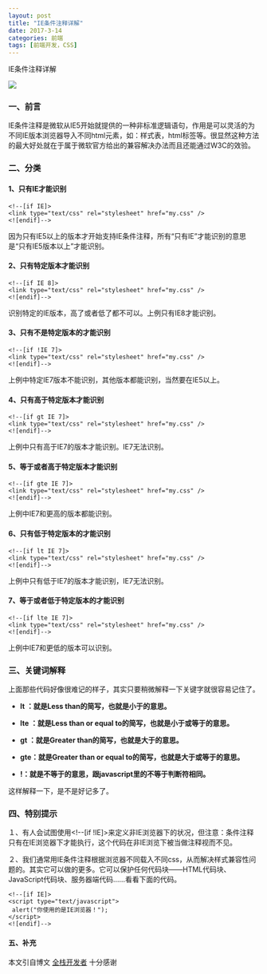 ```yaml
---
layout: post
title: "IE条件注释详解"
date: 2017-3-14
categories: 前端
tags: [前端开发，CSS]
---
```


IE条件注释详解

![](http://oq2sjn05e.bkt.clouddn.com/2017-3-14-FEW-%20IE%20note%20.jpeg)

<!-- more -->

### 一、前言

IE条件注释是微软从IE5开始就提供的一种非标准逻辑语句，作用是可以灵活的为不同IE版本浏览器导入不同html元素，如：样式表，html标签等。很显然这种方法的最大好处就在于属于微软官方给出的兼容解决办法而且还能通过W3C的效验。

### 二、分类

#### 1、只有IE才能识别 

    <!--[if IE]>
    <link type="text/css" rel="stylesheet" href="my.css" />
    <![endif]-->

因为只有IE5以上的版本才开始支持IE条件注释，所有“只有IE”才能识别的意思是“只有IE5版本以上”才能识别。

#### 2、只有特定版本才能识别

    <!--[if IE 8]> 
    <link type="text/css" rel="stylesheet" href="my.css" />   
    <![endif]-->

识别特定的IE版本，高了或者低了都不可以。上例只有IE8才能识别。

#### 3、只有不是特定版本的才能识别

    <!--[if !IE 7]> 
    <link type="text/css" rel="stylesheet" href="my.css" />   
    <![endif]-->

上例中特定IE7版本不能识别，其他版本都能识别，当然要在IE5以上。

#### 4、只有高于特定版本才能识别
 
    <!--[if gt IE 7]> 
    <link type="text/css" rel="stylesheet" href="my.css" />   
    <![endif]-->

上例中只有高于IE7的版本才能识别。IE7无法识别。

#### 5、等于或者高于特定版本才能识别

    <!--[if gte IE 7]> 
    <link type="text/css" rel="stylesheet" href="my.css" />   
    <![endif]-->

上例中IE7和更高的版本都能识别。

#### 6、只有低于特定版本的才能识别

    <!--[if lt IE 7]> 
    <link type="text/css" rel="stylesheet" href="my.css" />     
    <![endif]-->

上例中只有低于IE7的版本才能识别，IE7无法识别。

#### 7、等于或者低于特定版本的才能识别

    <!--[if lte IE 7]> 
    <link type="text/css" rel="stylesheet" href="my.css" />   
    <![endif]-->

上例中IE7和更低的版本可以识别。


### 三、关键词解释

上面那些代码好像很难记的样子，其实只要稍微解释一下关键字就很容易记住了。

+ **lt ：就是Less than的简写，也就是小于的意思。**

+ **lte ：就是Less than or equal to的简写，也就是小于或等于的意思。**

+ **gt ：就是Greater than的简写，也就是大于的意思。**

+ **gte：就是Greater than or equal to的简写，也就是大于或等于的意思。**

+ **!：就是不等于的意思，跟javascript里的不等于判断符相同。**

这样解释一下，是不是好记多了。

### 四、特别提示

１、有人会试图使用<!--[if !IE]>来定义非IE浏览器下的状况，但注意：条件注释只有在IE浏览器下才能执行，这个代码在非IE浏览下被当做注释视而不见。

２、我们通常用IE条件注释根据浏览器不同载入不同css，从而解决样式兼容性问题的。其实它可以做的更多。它可以保护任何代码块——HTML代码块、JavaScript代码块、服务器端代码……看看下面的代码。

    <!--[if IE]> 
    <script type="text/javascript"> 
     alert("你使用的是IE浏览器！"); 
    </script> 
    <![endif]-->

#### 五、补充

本文引自博文
<a href="http://www.admin10000.com/Document/21.html">全栈开发者</a>  十分感谢